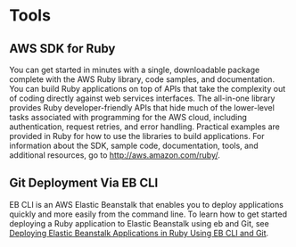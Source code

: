 # Tools<a name="create_deploy_Ruby.tools"></a>

## AWS SDK for Ruby<a name="create_deploy_Ruby.tools.sdk"></a>

You can get started in minutes with a single, downloadable package complete with the AWS Ruby library, code samples, and documentation\. You can build Ruby applications on top of APIs that take the complexity out of coding directly against web services interfaces\. The all\-in\-one library provides Ruby developer\-friendly APIs that hide much of the lower\-level tasks associated with programming for the AWS cloud, including authentication, request retries, and error handling\. Practical examples are provided in Ruby for how to use the libraries to build applications\. For information about the SDK, sample code, documentation, tools, and additional resources, go to [http://aws\.amazon\.com/ruby/](http://aws.amazon.com/ruby/)\. 

## Git Deployment Via EB CLI<a name="create_deploy_Ruby.tools.eb"></a>

EB CLI is an AWS Elastic Beanstalk that enables you to deploy applications quickly and more easily from the command line\. To learn how to get started deploying a Ruby application to Elastic Beanstalk using eb and Git, see [Deploying Elastic Beanstalk Applications in Ruby Using EB CLI and Git](create_deploy_Ruby.md)\.